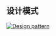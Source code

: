## 设计模式

[![Design pattern]](../index.md)

[Design pattern]:https://img.shields.io/badge/设计模式-DesignPattern-4FC08D?style=social&labelColor=339966&logo=javascript&logoColor=339966